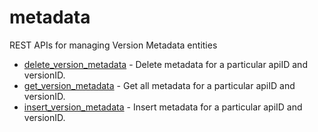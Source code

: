 # metadata

REST APIs for managing Version Metadata entities


* [delete_version_metadata](deleteversionmetadata.md) - Delete metadata for a particular apiID and versionID.
* [get_version_metadata](getversionmetadata.md) - Get all metadata for a particular apiID and versionID.
* [insert_version_metadata](insertversionmetadata.md) - Insert metadata for a particular apiID and versionID.